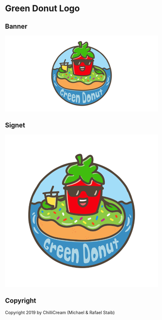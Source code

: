 # Green Donut Logo

## Banner

![banner light](img/greendonut-banner.svg)

## Signet

![signet](img/greendonut-signet.svg)

## Copyright

Copyright 2019 by ChilliCream (Michael & Rafael Staib)

